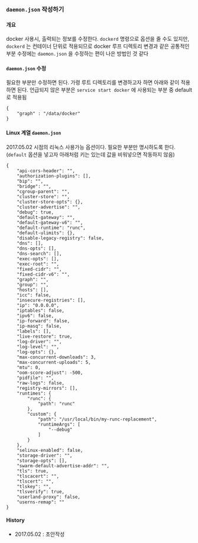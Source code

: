 ### `daemon.json` 작성하기

#### 개요
docker 사용시, 출력되는 정보를 수정한다. `dockerd` 명령으로 옵션을 줄 수도 있지만, `dockerd` 는 컨테이너 단위로 적용되므로 docker 루프 디렉토리 변경과 같은 공통적인 부분 수정에는 `daemon.json` 을 수정하는 편이 나은 방법인 것 같다

#### `daemon.json` 수정
필요한 부분만 수정하면 된다. 가령 루트 디렉토리를 변경하고자 하면 아래와 같이 적용하면 된다. 언급되지 않은 부분은 `service start docker` 에 사용되는 부분 중 default 로 적용됨
```
{
    "graph" : "/data/docker"
}
```

#### Linux 계열 `daemon.json`
2017.05.02 시점의 리눅스 사용가능 옵션이다. 필요한 부분만 명시하도록 한다.(`default` 옵션을 넣고자 아래처럼 키는 있는데 값을 비워넣으면 작동하지 않음)
```
{
    "api-cors-header": "",
    "authorization-plugins": [],
    "bip": "",
    "bridge": "",
    "cgroup-parent": "",
    "cluster-store": "",
    "cluster-store-opts": {},
    "cluster-advertise": "",
    "debug": true,
    "default-gateway": "",
    "default-gateway-v6": "",
    "default-runtime": "runc",
    "default-ulimits": {},
    "disable-legacy-registry": false,
    "dns": [],
    "dns-opts": [],
    "dns-search": [],
    "exec-opts": [],
    "exec-root": "",
    "fixed-cidr": "",
    "fixed-cidr-v6": "",
    "graph": "",
    "group": "",
    "hosts": [],
    "icc": false,
    "insecure-registries": [],
    "ip": "0.0.0.0",
    "iptables": false,
    "ipv6": false,
    "ip-forward": false,
    "ip-masq": false,
    "labels": [],
    "live-restore": true,
    "log-driver": "",
    "log-level": "",
    "log-opts": {},
    "max-concurrent-downloads": 3,
    "max-concurrent-uploads": 5,
    "mtu": 0,
    "oom-score-adjust": -500,
    "pidfile": "",
    "raw-logs": false,
    "registry-mirrors": [],
    "runtimes": {
        "runc": {
            "path": "runc"
        },
        "custom": {
            "path": "/usr/local/bin/my-runc-replacement",
            "runtimeArgs": [
                "--debug"
            ]
        }
    },
    "selinux-enabled": false,
    "storage-driver": "",
    "storage-opts": [],
    "swarm-default-advertise-addr": "",
    "tls": true,
    "tlscacert": "",
    "tlscert": "",
    "tlskey": "",
    "tlsverify": true,
    "userland-proxy": false,
    "userns-remap": ""
}
```

#### History
- 2017.05.02 : 초안작성
